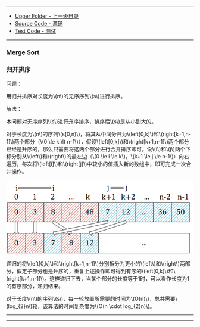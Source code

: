 --------
* [Upper Folder - 上一级目录](../)
* [Source Code - 源码](https://github.com/zhaochenyou/Way-to-Algorithm/blob/master/src/Sort/MergeSort.hpp)
* [Test Code - 测试](https://github.com/zhaochenyou/Way-to-Algorithm/blob/master/src/Sort/MergeSort.cpp)


--------

### Merge Sort
### 归并排序
<div>
问题：
<p id="i">用归并排序对长度为\(n\)的无序序列\(s\)进行排序。</p>
解法：
<p id="i">本问题对无序序列\(s\)进行升序排序，排序后\(s\)是从小到大的。</p>
<p id="i">对于长度为\(n\)的序列\(s[0,n)\)，将其从中间分开为\(left[0,k]\)和\(right[k+1,n-1]\)两个部分（\(0 \le k \lt n-1\)），假设\(left[0,k]\)和\(right[k+1,n-1]\)两个部分已经是升序的，那么只需要将这两个部分进行合并排序即可。设\(i\)和\(j\)两个下标分别从\(left\)和\(right\)的最左边（\(0 \le i \le k\)，\(k+1 \le j \le n-1\)）向右遍历，每次将\(left[i]\)和\(right[j]\)中较小的值插入新的数组中，即可完成一次合并操作。</p>
<p id="c"><img src="../res/MergeSort1.png" /></p>
<p id="i">递归的将\(left[0,k]\)和\(right[k+1,n-1]\)分别拆分为更小的\(left\)和\(right\)两部分，假定子部分也是升序的，重复上述操作即可得到有序的\(left[0,k]\)和\(right[k+1,n-1]\)。这样递归下去，当某个部分的长度等于1时，可以看作长度为1的有序部分，递归结束。</p>
<p id="i">对于长度\(n\)的序列\(s\)，每一轮放置所需要的时间为\(O(n)\)，总共需要\(log_{2}n\)轮，该算法的时间复杂度为\(O(n \cdot log_{2}⁡n)\)。</p>
</div>


--------
--------
